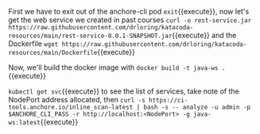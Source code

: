 First we have to exit out of the anchore-cli pod `exit`{{execute}}, now let's get the web service we created in past courses `curl -o rest-service.jar https://raw.githubusercontent.com/drloring/katacoda-resources/main/rest-service-0.0.1-SNAPSHOT.jar`{{execute}} and the Dockerfile `wget https://raw.githubusercontent.com/drloring/katacoda-resources/main/Dockerfile`{{execute}}

Now, we'll build the docker image with `docker build -t java-ws .`{{execute}}

`kubectl get svc`{{execute}} to see the list of services, take note of the NodePort address allocated, then  `curl -s https://ci-tools.anchore.io/inline_scan-latest | bash -s -- analyze -u admin -p $ANCHORE_CLI_PASS -r http://localhost:<NodePort> -g java-ws:latest`{{execute}}


